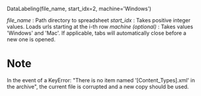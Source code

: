 DataLabeling(file_name, start_idx=2, machine='Windows')

*file_name* : Path directory to spreadsheet
*start_idx* : Takes positive integer values. Loads urls starting at the i-th row
*machine (optional)* : Takes values 'Windows' and 'Mac'. If applicable, tabs will automatically close before a new one is opened.

# Note
In the event of a KeyError: "There is no item named '[Content_Types].xml' in the archive", the current file is corrupted and a new copy should be used.
